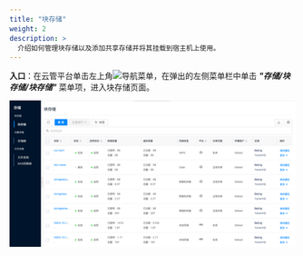 ```yaml
---
title: "块存储"
weight: 2
description: >
  介绍如何管理块存储以及添加共享存储并将其挂载到宿主机上使用。
---
```


**入口**：在云管平台单击左上角![](../../images/intro/nav.png)导航菜单，在弹出的左侧菜单栏中单击 **_"存储/块存储/块存储"_** 菜单项，进入块存储页面。

![](../../images/blockstorage1.png)